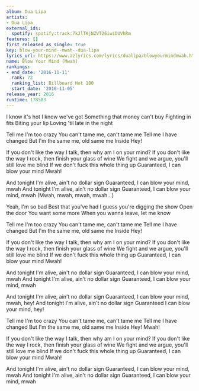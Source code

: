 ```yaml
---
album: Dua Lipa
artists:
- Dua Lipa
external_ids:
  spotify: spotify:track:7kJlTKjNZVT26iwiDUVhRm
features: []
first_released_as_single: true
key: blow-your-mind--mwah--dua-lipa
lyrics_url: https://www.azlyrics.com/lyrics/dualipa/blowyourmindmwah.html
name: Blow Your Mind (Mwah)
rankings:
- end_date: '2016-11-11'
  rank: 72
  ranking_list: Billboard Hot 100
  start_date: '2016-11-05'
release_year: 2016
runtime: 178583
---
```

I know it's hot
I know we've got
Something that money can't buy
Fighting in fits
Biting your lip
Loving 'til late in the night

Tell me I'm too crazy
You can't tame me, can't tame me
Tell me I have changed
But I'm the same me, old same me
Inside
Hey!

If you don't like the way I talk, then why am I on your mind?
If you don't like the way I rock, then finish your glass of wine
We fight and we argue, you'll still love me blind
If we don't fuck this whole thing up
Guaranteed, I can blow your mind
Mwah!

And tonight I'm alive, ain't no dollar sign
Guaranteed, I can blow your mind, mwah
And tonight I'm alive, ain't no dollar sign
Guaranteed, I can blow your mind, mwah
(Mwah, mwah, mwah, mwah...)

Yeah, I'm so bad
Best that you've had
I guess you're digging the show
Open the door
You want some more
When you wanna leave, let me know

Tell me I'm too crazy
You can't tame me, can't tame me
Tell me I have changed
But I'm the same me, old same me
Inside
Hey!

If you don't like the way I talk, then why am I on your mind?
If you don't like the way I rock, then finish your glass of wine
We fight and we argue, you'll still love me blind
If we don't fuck this whole thing up
Guaranteed, I can blow your mind
Mwah!

And tonight I'm alive, ain't no dollar sign
Guaranteed, I can blow your mind, mwah
And tonight I'm alive, ain't no dollar sign
Guaranteed, I can blow your mind, mwah

And tonight I'm alive, ain't no dollar sign
Guaranteed, I can blow your mind, mwah, hey!
And tonight I'm alive, ain't no dollar sign
Guaranteed I can blow your mind, hey!

Tell me I'm too crazy
You can't tame me, can't tame me
Tell me I have changed
But I'm the same me, old same me
Inside
Hey!
Mwah!

If you don't like the way I talk, then why am I on your mind?
If you don't like the way I rock, then finish your glass of wine
We fight and we argue, you'll still love me blind
If we don't fuck this whole thing up
Guaranteed, I can blow your mind
Mwah!

And tonight I'm alive, ain't no dollar sign
Guaranteed, I can blow your mind, mwah
And tonight I'm alive, ain't no dollar sign
Guaranteed, I can blow your mind, mwah
